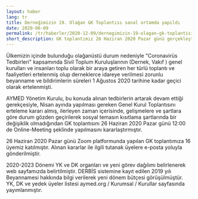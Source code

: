 ```yaml
---
layout: haber
lang: tr
title: Derneğimizin 19. Olağan GK Toplantısı sanal ortamda yapıldı
date: 2020-06-09
permalink: /tr/haberler/2020-12-09/dernegimizin-19-olagan-gk-toplantisi-sanal-ortamda-yapildi/
short_description: GK toplantımız 26 Haziran 2020 Pazar günü gerçekleşti.
---
```


<p>
Ülkemizin içinde bulunduğu olağanüstü durum nedeniyle "Coronavirüs Tedbirleri" kapsamında Sivil Toplum Kuruluşlarının (Dernek, Vakıf ) genel kurulları ve insanları toplu olarak bir araya getiren her türlü toplantı ve faaliyetleri ertelenmiş olup derneklerce idareye verilmesi zorunlu beyanname ve bildirimlerin süreleri 1 Ağustos 2020 tarihine kadar geçici olarak ertelenmişti.
</p>
<p>
AYMED Yönetim Kurulu, bu konuda alınan tedbirlerin artarak devam ettiği gerekçesiyle, Nisan ayında yapılması gereken Genel Kurul Toplantısını erteleme kararı almış, ilerleyen zaman içerisinde, gelişmelere ve şartlara göre durum gözden geçirilerek sosyal temasın kısıtlama şartlarında bir değişiklik olmadığından GK toplantısını 26 Haziran 2020 Pazar günü 12:00 de Online-Meeting şeklinde yapılmasını kararlaştırmıştır.
</p>
<p>
26 Haziran 2020 Pazar günü Zoom platformunda yapılan GK toplantımıza 16 üyemiz katılmıştır. Alınan kararlar ile ilgili tutanak üyelere e-posta yoluyla gönderilmiştir.
</p>
<p>
2020-2023 Dönemi YK ve DK organları ve yeni görev dağılımı belirlenerek web sayfamızda belirtilmiştir.
DERBİS sistemine kayıt edilen 2019 yılı Beyannamesi hakkında bilgi verilerek yeni dönem bütçesi görüşülmüştür.
YK, DK ve yedek üyeler listesi aymed.org / Kurumsal / Kurullar sayfasında yayımlanmıştır.
</p>